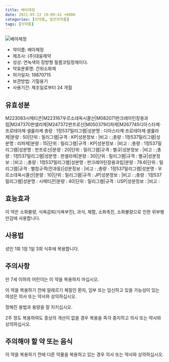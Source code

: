 ```yaml
---
title: 베아제정
date: 2021-05-22 19:09:41 +0800
categories: [의약품, 일반의약품]
tags: [의약품]
---
```

![베아제정](https://nedrug.mfds.go.kr/pbp/cmn/itemImageDownload/148647963523800116)

- 약이름: 베아제정
- 제조사: (주)대웅제약
- 성상: 연녹색의 장방형 필름코팅정제이다.
- 약효분류명: 건위소화제
- 허가일자: 19870715
- 보관방법: 기밀용기
- 사용기간: 제조일로부터 24 개월
## 유효성분
M223083시메티콘|M223167우르소데옥시콜산|M082071판크레아틴장용과립|M247370판셀라제|M247372판프로신|M050379리파제|M267745디아스타제·프로테아제·셀룰라제
총량 : 1정537밀리그램|성분명 : 디아스타제·프로테아제·셀룰라제|분량 : 50|단위 : 밀리그램|규격 : KP|성분정보 : |비고 : ;총량 : 1정537밀리그램|성분명 : 리파제|분량 : 15|단위 : 밀리그램|규격 : KP|성분정보 : |비고 : ;총량 : 1정537밀리그램|성분명 : 판프로신|분량 : 20|단위 : 밀리그램|규격 : 별규|성분정보 : |비고 : ;총량 : 1정537밀리그램|성분명 : 판셀라제|분량 : 30|단위 : 밀리그램|규격 : 별규|성분정보 : |비고 : ;총량 : 1정537밀리그램|성분명 : 판크레아틴장용과립|분량 : 78.6|단위 : 밀리그램|규격 : 별첨규격(전과동)|성분정보 : |비고 : ;총량 : 1정537밀리그램|성분명 : 우르소데옥시콜산|분량 : 10|단위 : 밀리그램|규격 : JP|성분정보 : |비고 : ;총량 : 1정537밀리그램|성분명 : 시메티콘|분량 : 40|단위 : 밀리그램|규격 : USP|성분정보 : |비고 :
## 효능효과
이 약은 소화불량, 식욕감퇴(식욕부진), 과식, 체함, 소화촉진, 소화불량으로 인한 위부팽만감에 사용합니다.

## 사용법
성인 1회 1정 1일 3회 식후에 복용합니다.

## 주의사항
만 7세 이하의 어린이는 이 약을 복용하지 마십시오.

이 약을 복용하기 전에 알레르기 체질인 환자, 임부 또는 임신하고 있을 가능성이 있는 여성은 의사 또는 약사와 상의하십시오.

정해진 용법과 용량을 잘 지키십시오.

2주 정도 복용하여도 증상의 개선이 없을 경우 복용을 즉각 중지하고 의사 또는 약사와 상의하십시오.

## 주의해야 할 약 또는 음식
이 약을 복용하기 전에 다른 약물을 복용하고 있는 경우 의사 또는 약사와 상의하십시오.

